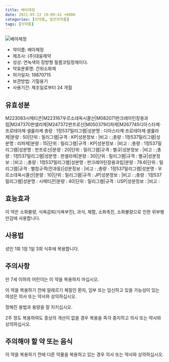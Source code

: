 ```yaml
---
title: 베아제정
date: 2021-05-22 19:09:41 +0800
categories: [의약품, 일반의약품]
tags: [의약품]
---
```

![베아제정](https://nedrug.mfds.go.kr/pbp/cmn/itemImageDownload/148647963523800116)

- 약이름: 베아제정
- 제조사: (주)대웅제약
- 성상: 연녹색의 장방형 필름코팅정제이다.
- 약효분류명: 건위소화제
- 허가일자: 19870715
- 보관방법: 기밀용기
- 사용기간: 제조일로부터 24 개월
## 유효성분
M223083시메티콘|M223167우르소데옥시콜산|M082071판크레아틴장용과립|M247370판셀라제|M247372판프로신|M050379리파제|M267745디아스타제·프로테아제·셀룰라제
총량 : 1정537밀리그램|성분명 : 디아스타제·프로테아제·셀룰라제|분량 : 50|단위 : 밀리그램|규격 : KP|성분정보 : |비고 : ;총량 : 1정537밀리그램|성분명 : 리파제|분량 : 15|단위 : 밀리그램|규격 : KP|성분정보 : |비고 : ;총량 : 1정537밀리그램|성분명 : 판프로신|분량 : 20|단위 : 밀리그램|규격 : 별규|성분정보 : |비고 : ;총량 : 1정537밀리그램|성분명 : 판셀라제|분량 : 30|단위 : 밀리그램|규격 : 별규|성분정보 : |비고 : ;총량 : 1정537밀리그램|성분명 : 판크레아틴장용과립|분량 : 78.6|단위 : 밀리그램|규격 : 별첨규격(전과동)|성분정보 : |비고 : ;총량 : 1정537밀리그램|성분명 : 우르소데옥시콜산|분량 : 10|단위 : 밀리그램|규격 : JP|성분정보 : |비고 : ;총량 : 1정537밀리그램|성분명 : 시메티콘|분량 : 40|단위 : 밀리그램|규격 : USP|성분정보 : |비고 :
## 효능효과
이 약은 소화불량, 식욕감퇴(식욕부진), 과식, 체함, 소화촉진, 소화불량으로 인한 위부팽만감에 사용합니다.

## 사용법
성인 1회 1정 1일 3회 식후에 복용합니다.

## 주의사항
만 7세 이하의 어린이는 이 약을 복용하지 마십시오.

이 약을 복용하기 전에 알레르기 체질인 환자, 임부 또는 임신하고 있을 가능성이 있는 여성은 의사 또는 약사와 상의하십시오.

정해진 용법과 용량을 잘 지키십시오.

2주 정도 복용하여도 증상의 개선이 없을 경우 복용을 즉각 중지하고 의사 또는 약사와 상의하십시오.

## 주의해야 할 약 또는 음식
이 약을 복용하기 전에 다른 약물을 복용하고 있는 경우 의사 또는 약사와 상의하십시오.

